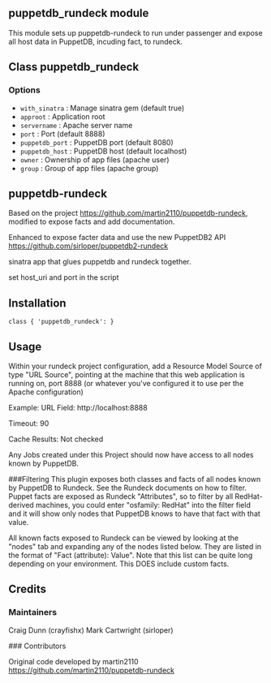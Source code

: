 ## puppetdb_rundeck module

This module sets up puppetdb-rundeck to run under passenger and expose all host data in PuppetDB, incuding fact, to rundeck.


## Class puppetdb_rundeck

### Options

* `with_sinatra` : Manage sinatra gem (default true)
* `approot` : Application root
* `servername` : Apache server name
* `port` : Port (default 8888)
* `puppetdb_port` : PuppetDB port (default 8080)
* `puppetdb_host` : PuppetDB host (default localhost)
* `owner` : Ownership of app files (apache user)
* `group` : Group of app files (apache group)



## puppetdb-rundeck
Based on the project https://github.com/martin2110/puppetdb-rundeck, modified to expose facts and add documentation.

Enhanced to expose facter data and use the new PuppetDB2 API https://github.com/sirloper/puppetdb2-rundeck


sinatra app that glues puppetdb and rundeck together. 

set host_uri and port in the script

## Installation

    class { 'puppetdb_rundeck': }


## Usage
Within your rundeck project configuration, add a Resource Model Source of type "URL Source", pointing at the machine that this web application is running on, port 8888 (or whatever you've configured it to use per the Apache configuration)

Example:
URL Field: http://localhost:8888

Timeout: 90

Cache Results: Not checked

Any Jobs created under this Project should now have access to all nodes known by PuppetDB.

###Filtering
This plugin exposes both classes and facts of all nodes known by PuppetDB to Rundeck.  See the Rundeck documents on how to filter.  Puppet facts are exposed as Rundeck "Attributes", so to filter by all RedHat-derived machines, you could enter "osfamily: RedHat" into the filter field and it will show only nodes that PuppetDB knows to have that fact with that value.

All known facts exposed to Rundeck can be viewed by looking at the "nodes" tab and expanding any of the nodes listed below.  They are listed in the format of "Fact (attribute): Value".  Note that this list can be quite long depending on your environment.  This DOES include custom facts.


## Credits

### Maintainers

Craig Dunn (crayfishx)
Mark Cartwright (sirloper)

### Contributors

Original code developed by martin2110 https://github.com/martin2110/puppetdb-rundeck


